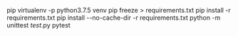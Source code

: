 pip virtualenv -p python3.7.5 venv
pip freeze > requirements.txt
pip install -r requirements.txt
pip install --no-cache-dir -r requirements.txt
python -m unittest *test*.py
pytest